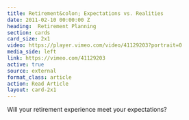 ```yaml
---
title: Retirement&colon; Expectations vs. Realities
date: 2011-02-10 00:00:00 Z
heading:  Retirement Planning
section: cards
card_size: 2x1
video: https://player.vimeo.com/video/41129203?portrait=0
media_side: left
link: https://vimeo.com/41129203
active: true
source: external
format_class: article
action: Read Article
layout: card-2x1
---
```


Will your retirement experience meet your expectations?  